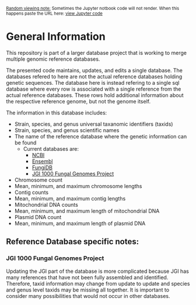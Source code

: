 <sub><u>Random viewing note:</u>
Sometimes the Jupyter notbook code will not render. When this happens paste the URL here:  [view Jupyter code](https://nbviewer.jupyter.org/)</sub>

# General Information

This repository is part of a larger database project that is working to merge multiple genomic reference databases.

The presented code maintains, updates, and edits a single database. The databases refered to here are not the actual reference databases holding genetic sequences. The database here is instead refering to a single sql database where every row is associated with a single reference from the actual reference databases. These rows hold additional information about the respective reference genome, but not the genome itself. 

The information in this database includes:
* Strain, species, and genus universal taxanomic identifiers (taxids)
* Strain, species, and genus scientific names
* The name of the reference database where the genetic information can be found
  * Current databases are:
    * [NCBI](https://www.ncbi.nlm.nih.gov/)
    * [Ensembl](http://fungi.ensembl.org/info/website/ftp/index.html)
    * [FungiDB](https://fungidb.org/common/downloads/release-41/)
    * [JGI 1000 Fungal Genomes Project](https://genome.jgi.doe.gov/fungi/fungi.info.html)
* Chromosome count
* Mean, minimum, and maximum chromosome lengths
* Contig counts
* Mean, minimum, and maximum contig lengths
* Mitochondrial DNA counts
* Mean, minimum, and maximum length of mitochondrial DNA
* Plasmid DNA count
* Mean, minimum, and maximum length of plasmid DNA


## Reference Database specific notes: 
### JGI 1000 Fungal Genomes Project

Updating the JGI part of the database is more complicated because JGI has many references that have not been fully assembled and identified. Therefore, taxid information may change from update to update and species and genus level taxids may be missing all together. It is important to consider many possibilities that would not occur in other databases.
